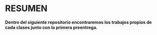 # RESUMEN
#### Dentro del siguiente repositorio encontraremos los trabajos propios de cada clases junto con la primera preentrega.
